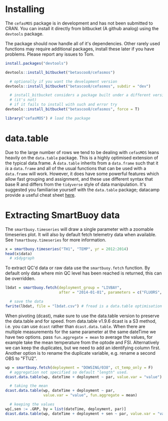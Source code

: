 # Installing

The `cefasMOS` package is in development and has not been submitted to CRAN.
You can install it directly from bitbucket (A github analog) using the `devtools` package.

The package should now handle all of it's dependencies.
Other rarely used functions may require additional packages, install these later if you have problems.
Please report any issues to Tom.



```r
install.packages("devtools")

devtools::install_bitbucket("betascoo8/cefasmos")

  # optionally if you want the development version
devtools::install_bitbucket("betascoo8/cefasmos", subdir = "dev")

  # install_bitbucket considers a package built under a different version of R an error
  # (it's not)
  # if it fails to install with such and error try
devtools::install_bitbucket("betascoo8/cefasmos", force = T)
```


```r
library("cefasMOS") # load the package
```

# data.table

Due to the large number of rows we tend to be dealing with `cefasMOS` leans heavily on the `data.table` package.
This is a highly optimised extension of the typical data.frame.
A `data.table` inherits from a `data.frame` such that it *is* a `data.frame` and all of the usual functions that can be used with a `data.frame` will work.
However, it does have some powerful features which allow fast grouping and assignment, and these use different syntax that base R and differs from the `tidyverse` style of data manipulation.
It's suggested you familiarise yourself with the `data.table` package; datacamp provide a useful cheat sheet [here]( https://www.datacamp.com/community/tutorials/data-table-cheat-sheet).

# Extracting SmartBuoy data

The `smartbuoy.timeseries` will draw a single parameter with a zoomable timeseries plot.
It will also by default fetch telemetry data when available.
See `?smartbuoy.timeseries` for more information.


```r
x = smartbuoy.timeseries("TH1", "TEMP", yr = 2012:2014)
head(x$data)
  # x$dygraph
```

To extract QC'd data or raw data use the `smartbuoy.fetch` function.
By default only data where min QC level has been reached is returned, this can be overridden.


```r
lbdat = smartbuoy.fetch(deployment_group = "LIVBAY",
                        after = "2014-01-01", parameters = c("FLUORS", "TOXN"))

  # save the data
fwrite(lbdat, file = "lbdat.csv") # fread is a data.table optimisation of write.csv
```

When pivoting (dcast), make sure to use the data.table version to preserve the data.table and for speed.
from data.table v1.9.6 dcast is a S3 method, i.e. you can use `dcast` rather than `dcast.data.table`.
When there are multiple measurements for the same parameter at the same dateTime we have two options.
pass `fun.aggregate = mean` to average the values, for example take the mean temperature from the optode and FSI.
Alternatively we can keep the duplicates, but we need to add an identifying column first.
Another option is to rename the duplicate variable, e.g. rename a second OBS to "FTU2".


```r
wp = smartbuoy.fetch(deployment = "DOWSING/038", ct_temp_only = F)
  # aggregation not specified so default "length" used.
dcast.data.table(wp, dateTime + deployment ~ par, value.var = "value")

  # taking the mean
dcast.data.table(wp, dateTime + deployment ~ par,
                 value.var = "value", fun.aggregate = mean)

  # keeping the values
wp[,sen := .GRP, by = list(dateTime, deployment, par)]
dcast.data.table(wp, dateTime + deployment + sen ~ par, value.var = "value")
```
